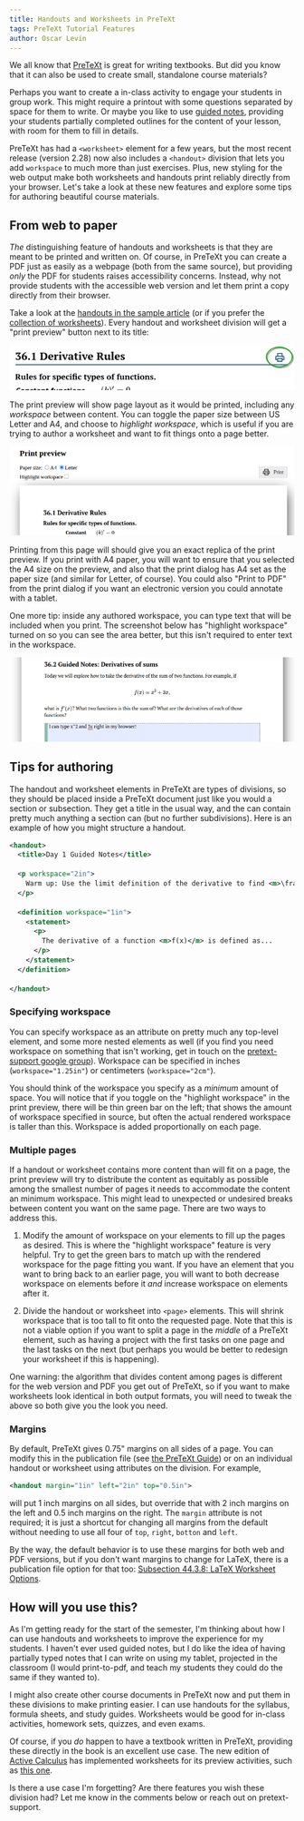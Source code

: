 ```yaml
---
title: Handouts and Worksheets in PreTeXt
tags: PreTeXt Tutorial Features
author: Oscar Levin
---
```


We all know that [PreTeXt](https://pretextbook.org) is great for writing textbooks.  But did you know that it can also be used to create small, standalone course materials?  

Perhaps you want to create a in-class activity to engage your students in group work.  This might require a printout with some questions separated by space for them to write.  Or maybe you like to use [guided notes](https://www.understandthemath.com/blog/guided-notes-benefits), providing your students partially completed outlines for the content of your lesson, with room for them to fill in details.  

PreTeXt has had a `<worksheet>` element for a few years, but the most recent release (version 2.28) now also includes a `<handout>` division that lets you add `workspace` to much more than just exercises.  Plus, new styling for the web output make both worksheets and handouts print reliably directly from your browser.  Let's take a look at these new features and explore some tips for authoring beautiful course materials.

<!-- break -->

## From web to paper

*The* distinguishing feature of handouts and worksheets is that they are meant to be printed and written on.  Of course, in PreTeXt you can create a PDF just as easily as a webpage (both from the same source), but providing *only* the PDF for students raises accessibility concerns.  Instead, why not provide students with the accessible web version and let them print a copy directly from their browser.

Take a look at the [handouts in the sample article](https://pretextbook.org/examples/sample-article/html/section-handouts.html) (or if you prefer the [collection of worksheets](https://pretextbook.org/examples/sample-article/html/section-worksheets.html)).  Every handout and worksheet division will get a "print preview" button next to its title:

![screenshot of a handout division highlighting the print preview button](/assets/images/20250817/print-preview-icon.png)

The print preview will show page layout as it would be printed, including any *workspace* between content.  You can toggle the paper size between US Letter and A4, and choose to *highlight workspace*, which is useful if you are trying to author a worksheet and want to fit things onto a page better.  

![screenshot of the "print preview" page for a handout in PreTeXt](/assets/images/20250817/print-preview-controls.png)

Printing from this page will should give you an exact replica of the print preview.  If you print with A4 paper, you will want to ensure that you selected the A4 size on the preview, and also that the print dialog has A4 set as the paper size (and similar for Letter, of course).  You could also "Print to PDF" from the print dialog if you want an electronic version you could annotate with a tablet.

One more tip: inside any authored workspace, you can type text that will be included when you print.  The screenshot below has "highlight workspace" turned on so you can see the area better, but this isn't required to enter text in the workspace.

![screenshot of a text entered in workspace on a PreTeXt handout](/assets/images/20250817/print-preview-entered-text.png)

## Tips for authoring

The handout and worksheet elements in PreTeXt are types of divisions, so they should be placed inside a PreTeXt document just like you would a section or subsection.  They get a title in the usual way, and the can contain pretty much anything a section can (but no further subdivisions).  Here is an example of how you might structure a handout.

```xml
<handout>
  <title>Day 1 Guided Notes</title>

  <p workspace="2in">
    Warm up: Use the limit definition of the derivative to find <m>\frac{d}{dx} 4x^2</m>.
  </p>

  <definition workspace="1in">
    <statement>
      <p>
        The derivative of a function <m>f(x)</m> is defined as...
      </p>
    </statement>
  </definition>

</handout>
```

### Specifying workspace

You can specify workspace as an attribute on pretty much any top-level element, and some more nested elements as well (if you find you need workspace on something that isn't working, get in touch on the [pretext-support google group](https://groups.google.com/g/pretext-support)).  Workspace can be specified in inches (`workspace="1.25in"`) or centimeters (`workspace="2cm"`).

You should think of the workspace you specify as a *minimum* amount of space.  You will notice that if you toggle on the "highlight workspace" in the print preview, there will be thin green bar on the left; that shows the amount of workspace specified in source, but often the actual rendered workspace is taller than this.  Workspace is added proportionally on each page.

### Multiple pages

If a handout or worksheet contains more content than will fit on a page, the print preview will try to distribute the content as equitably as possible among the smallest number of pages it needs to accommodate the content an minimum workspace.  This might lead to unexpected or undesired breaks between content you want on the same page.  There are two ways to address this.

1. Modify the amount of workspace on your elements to fill up the pages as desired.  This is where the "highlight workspace" feature is very helpful.  Try to get the green bars to match up with the rendered workspace for the page fitting you want.  If you have an element that you want to bring back to an earlier page, you will want to both decrease workspace on elements before it *and* increase workspace on elements after it.

2. Divide the handout or worksheet into `<page>` elements.  This will shrink workspace that is too tall to fit onto the requested page.  Note that this is not a viable option if you want to split a page in the *middle* of a PreTeXt element, such as having a project with the first tasks on one page and the last tasks on the next (but perhaps you would be better to redesign your worksheet if this is happening).

One warning: the algorithm that divides content among pages is different for the web version and PDF you get out of PreTeXt, so if you want to make worksheets look identical in both output formats, you will need to tweak the above so both give you the look you need.

### Margins

By default, PreTeXt gives 0.75" margins on all sides of a page.  You can modify this in the publication file (see [the PreTeXt Guide](https://pretextbook.org/doc/guide/html/publication-file-common.html#common-worksheet)) or on an individual handout or worksheet using attributes on the division.  For example,

```xml
<handout margin="1in" left="2in" top="0.5in">
```
will put 1 inch margins on all sides, but override that with 2 inch margins on the left and 0.5 inch margins on the right.  The `margin` attribute is not required; it is just a shortcut for changing all margins from the default without needing to use all four of `top`, `right`, `botton` and `left`.

By the way, the default behavior is to use these margins for both web and PDF versions, but if you don't want margins to change for LaTeX, there is a publication file option for that too: [Subsection 44.3.8: LaTeX Worksheet Options](https://pretextbook.org/doc/guide/html/publication-file-latex.html#latex-worksheet-options).

## How will you use this?

As I'm getting ready for the start of the semester, I'm thinking about how I can use handouts and worksheets to improve the experience for my students.  I haven't ever used guided notes, but I do like the idea of having partially typed notes that I can write on using my tablet, projected in the classroom (I would print-to-pdf, and teach my students they could do the same if they wanted to).  

I might also create other course documents in PreTeXt now and put them in these divisions to make printing easier. I can use handouts for the syllabus, formula sheets, and study guides.  Worksheets would be good for in-class activities, homework sets, quizzes, and even exams.

Of course, if you *do* happen to have a textbook written in PreTeXt, providing these directly in the book is an excellent use case.  The new edition of [Active Calculus](https://activecalculus.org/) has implemented worksheets for its preview activities, such as [this one](https://activecalculus.org/single2e/sec-1-3-derivative-pt.html#ws-PA-1-3).

Is there a use case I'm forgetting?  Are there features you wish these division had?  Let me know in the comments below or reach out on pretext-support.


